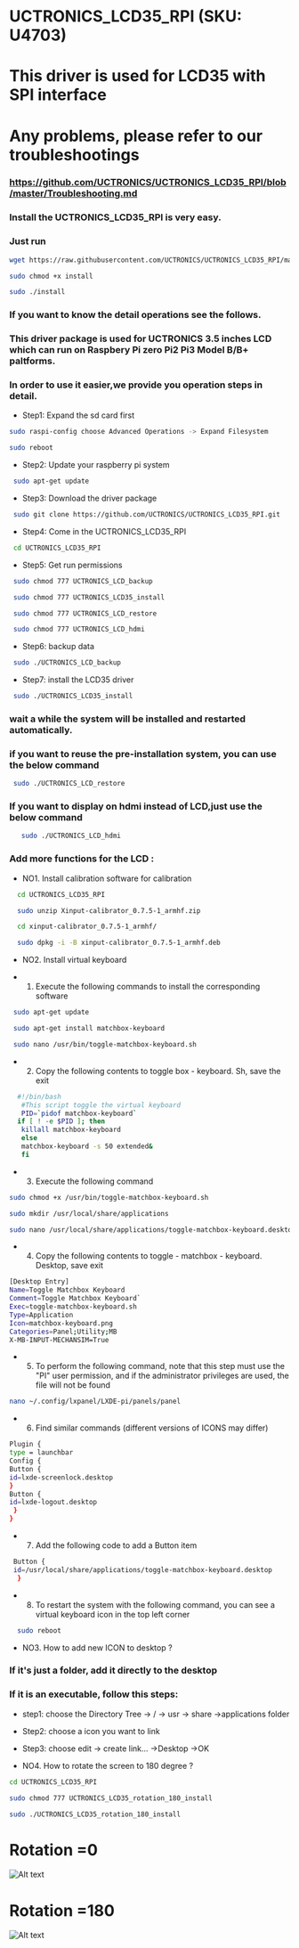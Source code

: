 # UCTRONICS_LCD35_RPI  (SKU: U4703)
# This driver is used for LCD35 with SPI interface
# Any problems, please refer to our troubleshootings 

### https://github.com/UCTRONICS/UCTRONICS_LCD35_RPI/blob/master/Troubleshooting.md

### Install the UCTRONICS_LCD35_RPI is very easy.<br>
 ### Just run 
```Bash
wget https://raw.githubusercontent.com/UCTRONICS/UCTRONICS_LCD35_RPI/master/install
```
```Bash
sudo chmod +x install
```
```Bash
sudo ./install 
```
### If you want to know the detail  operations see the follows.

### This driver package is used for UCTRONICS 3.5 inches LCD which can run on Raspbery Pi zero Pi2 Pi3 Model B/B+ paltforms.

### In order to use it easier,we provide you operation steps in detail. 

- Step1: Expand the sd card first
```Bash
sudo raspi-config choose Advanced Operations -> Expand Filesystem 
```
```Bash
sudo reboot
```
- Step2: Update your raspberry pi system
```Bash
 sudo apt-get update
```
- Step3: Download the driver package
```Bash
 sudo git clone https://github.com/UCTRONICS/UCTRONICS_LCD35_RPI.git
```
- Step4: Come in the UCTRONICS_LCD35_RPI
```Bash
 cd UCTRONICS_LCD35_RPI
```
- Step5: Get run permissions
```Bash
 sudo chmod 777 UCTRONICS_LCD_backup
```
```Bash
 sudo chmod 777 UCTRONICS_LCD35_install
```
```Bash
 sudo chmod 777 UCTRONICS_LCD_restore
```
```Bash
 sudo chmod 777 UCTRONICS_LCD_hdmi
 ```
- Step6: backup data
```Bash
 sudo ./UCTRONICS_LCD_backup
``` 
- Step7: install the LCD35 driver
```Bash
 sudo ./UCTRONICS_LCD35_install
``` 
### wait a while the system will be installed and restarted automatically.<br>
### if you want to reuse the pre-installation system, you can use the below command
```Bash
 sudo ./UCTRONICS_LCD_restore
```
 ### If you want to display on hdmi instead of LCD,just use the below command
```Bash 
   sudo ./UCTRONICS_LCD_hdmi
```
### Add more functions for the LCD :
 
 - NO1. Install calibration software for calibration
```Bash 
  cd UCTRONICS_LCD35_RPI
```
```Bash
  sudo unzip Xinput-calibrator_0.7.5-1_armhf.zip 
```
```Bash
  cd xinput-calibrator_0.7.5-1_armhf/
```
```Bash
  sudo dpkg -i -B xinput-calibrator_0.7.5-1_armhf.deb
```

- NO2. Install virtual keyboard

- 1. Execute the following commands to install the corresponding software
```Bash
 sudo apt-get update
```
```Bash
 sudo apt-get install matchbox-keyboard
```
```Bash
 sudo nano /usr/bin/toggle-matchbox-keyboard.sh
```
- 2. Copy the following contents to toggle box - keyboard. Sh, save the exit
```Bash
  #!/bin/bash
   #This script toggle the virtual keyboard
   PID=`pidof matchbox-keyboard`
  if [ ! -e $PID ]; then
   killall matchbox-keyboard
   else
   matchbox-keyboard -s 50 extended&
   fi
```
- 3. Execute the following command
```Bash
sudo chmod +x /usr/bin/toggle-matchbox-keyboard.sh
```
```Bash
sudo mkdir /usr/local/share/applications
```
```Bash
sudo nano /usr/local/share/applications/toggle-matchbox-keyboard.desktop
```
- 4. Copy the following contents to toggle - matchbox - keyboard. Desktop, save exit 
```Bash
[Desktop Entry]
Name=Toggle Matchbox Keyboard 
Comment=Toggle Matchbox Keyboard` 
Exec=toggle-matchbox-keyboard.sh
Type=Application
Icon=matchbox-keyboard.png
Categories=Panel;Utility;MB
X-MB-INPUT-MECHANSIM=True
``` 
- 5. To perform the following command, note that this step must use the "PI" user permission, and if the administrator privileges are used, the file will not be found
```Bash
nano ~/.config/lxpanel/LXDE-pi/panels/panel
``` 

 - 6. Find similar commands (different versions of ICONS may differ)
 ```Bash
 Plugin {
 type = launchbar
 Config {
 Button {
 id=lxde-screenlock.desktop
 }
 Button {
id=lxde-logout.desktop 
  }
 }
```
- 7. Add the following code to add a Button item
```Bash
 Button {
 id=/usr/local/share/applications/toggle-matchbox-keyboard.desktop
  }
 ```
- 8. To restart the system with the following command, you can see a virtual keyboard icon in the top left corner
```Bash
  sudo reboot
```
 
- NO3. How to add new ICON to desktop ?

### If it's just a folder, add it directly to the desktop

### If it is an executable, follow this steps:

* step1: choose the Directory Tree -> / -> usr -> share ->applications folder

* Step2: choose a icon you want to link 

* Step3: choose edit -> create link... ->Desktop ->OK

- NO4. How to rotate the screen to 180 degree ?
```Bash
cd UCTRONICS_LCD35_RPI
```
```Bash
sudo chmod 777 UCTRONICS_LCD35_rotation_180_install
```
```Bash
sudo ./UCTRONICS_LCD35_rotation_180_install
```
# Rotation =0
![Alt text](https://github.com/UCTRONICS/pic/blob/master/LCD35_SPI_0.jpg)
# Rotation =180
![Alt text](https://github.com/UCTRONICS/pic/blob/master/LCD35_SPI_180.jpg)





